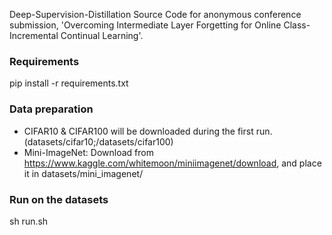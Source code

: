 Deep-Supervision-Distillation
Source Code for anonymous conference submission, 'Overcoming Intermediate Layer Forgetting for Online Class-Incremental Continual Learning'.

### Requirements
pip install -r requirements.txt

### Data preparation
- CIFAR10 & CIFAR100 will be downloaded during the first run. (datasets/cifar10;/datasets/cifar100)
- Mini-ImageNet: Download from https://www.kaggle.com/whitemoon/miniimagenet/download, and place it in datasets/mini_imagenet/

### Run on the datasets
sh run.sh

